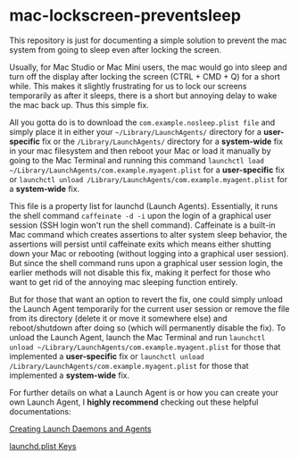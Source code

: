 # mac-lockscreen-preventsleep
This repository is just for documenting a simple solution to prevent the mac system from going to sleep even after locking the screen. 

Usually, for Mac Studio or Mac Mini users, the mac would go into sleep and turn off the display after locking the screen (CTRL + CMD + Q) for a short while. This makes it slightly frustrating for us to lock our screens temporarily as after it sleeps, there is a short but annoying delay to wake the mac back up. Thus this simple fix. 

All you gotta do is to download the `com.example.nosleep.plist file` and simply place it in either your `~/Library/LaunchAgents/` directory for a **user-specific** fix or the `/Library/LaunchAgents/` directory for a **system-wide** fix in your mac filesystem and then reboot your Mac or load it manually by going to the Mac Terminal and running this command `launchctl load ~/Library/LaunchAgents/com.example.myagent.plist` for a **user-specific** fix or `launchctl unload /Library/LaunchAgents/com.example.myagent.plist` for a **system-wide** fix. 

This file is a property list for launchd (Launch Agents). Essentially, it runs the shell command `caffeinate -d -i` upon the login of a graphical user session (SSH login won't run the shell command). Caffeinate is a built-in Mac command which creates assertions to alter system sleep behavior, the assertions will persist until caffeinate exits which means either shutting down your Mac or rebooting (without logging into a graphical user session). But since the shell command runs upon a graphical user session login, the earlier methods will not disable this fix, making it perfect for those who want to get rid of the annoying mac sleeping function entirely. 

But for those that want an option to revert the fix, one could simply unload the Launch Agent temporarily for the current user session or remove the file from its directory (delete it or move it somewhere else) and reboot/shutdown after doing so (which will permanently disable the fix). To unload the Launch Agent, launch the Mac Terminal and run `launchctl unload ~/Library/LaunchAgents/com.example.myagent.plist` for those that implemented a **user-specific** fix or `launchctl unload /Library/LaunchAgents/com.example.myagent.plist` for those that implemented a **system-wide** fix.

For further details on what a Launch Agent is or how you can create your own Launch Agent, I **highly recommend** checking out these helpful documentations: 

[Creating Launch Daemons and Agents](https://developer.apple.com/library/archive/documentation/MacOSX/Conceptual/BPSystemStartup/Chapters/CreatingLaunchdJobs.html)

[launchd.plist Keys](https://keith.github.io/xcode-man-pages/launchd.plist.5.html)
